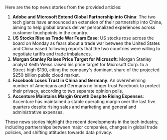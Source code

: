 Here are the top news stories from the provided articles:

1. **Adobe and Microsoft Extend Global Partnership into China**: The two tech giants have announced an extension of their partnership into China, aiming to help global brands deliver personalized experiences across customer touchpoints in the country.
2. **US Stocks Rise as Trade War Fears Ease**: US stocks rose across the board on Monday as fears about a trade war between the United States and China eased following reports that the two countries were willing to negotiate tariffs and trade imbalances.
3. **Morgan Stanley Raises Price Target for Microsoft**: Morgan Stanley analyst Keith Weiss raised his price target for Microsoft Corp. to a Street-high $130, citing the company's dominant share of the projected $250 billion public cloud market.
4. **Facebook Loses Trust in China and Germany**: An overwhelming number of Americans and Germans no longer trust Facebook to protect their privacy, according to two separate opinion polls.
5. **Accenture Maintains Margin Growth Despite Rising Expenses**: Accenture has maintained a stable operating margin over the last five quarters despite rising sales and marketing and general and administrative expenses.

These news stories highlight the recent developments in the tech industry, including partnerships between major companies, changes in global trade policies, and shifting attitudes towards data privacy.